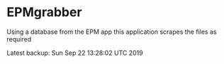# EPMgrabber
Using a database from the EPM app this application scrapes the files as required


Latest backup: Sun Sep 22 13:28:02 UTC 2019
